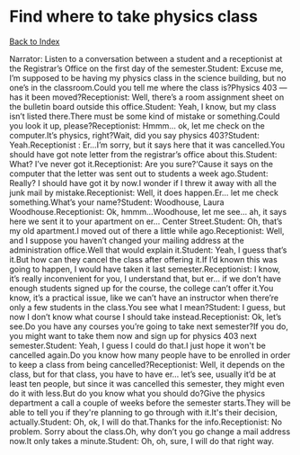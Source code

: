 # Find where to take physics class
[Back to Index](https://github.com/windows10010/tpoExtractor/blog/master/README.md)

Narrator: Listen to a conversation between a student and a receptionist at the Registrar’s Office on the first day of the semester.Student: Excuse me, I’m supposed to be having my physics class in the science building, but no one’s in the classroom.Could you tell me where the class is?Physics 403 — has it been moved?Receptionist: Well, there’s a room assignment sheet on the bulletin board outside this office.Student: Yeah, I know, but my class isn’t listed there.There must be some kind of mistake or something.Could you look it up, please?Receptionist: Hmmm... ok, let me check on the computer.It’s physics, right?Wait, did you say physics 403?Student: Yeah.Receptionist : Er…I’m sorry, but it says here that it was cancelled.You should have got note letter from the registrar’s office about this.Student: What? I’ve never got it.Receptionist: Are you sure?‘Cause it says on the computer that the letter was sent out to students a week ago.Student: Really? I should have got it by now.I wonder if I threw it away with all the junk mail by mistake.Receptionist: Well, it does happen.Er… let me check something.What’s your name?Student: Woodhouse, Laura Woodhouse.Receptionist: Ok, hmmm…Woodhouse, let me see… ah, it says here we sent it to your apartment on er… Center Street.Student: Oh, that’s my old apartment.I moved out of there a little while ago.Receptionist: Well, and I suppose you haven’t changed your mailing address at the administration office.Well that would explain it.Student: Yeah, I guess that’s it.But how can they cancel the class after offering it.If I’d known this was going to happen, I would have taken it last semester.Receptionist: I know, it’s really inconvenient for you, I understand that, but er… if we don’t have enough students signed up for the course, the college can’t offer it.You know, it’s a practical issue, like we can’t have an instructor when there’re only a few students in the class.You see what I mean?Student: I guess, but now I don’t know what course I should take instead.Receptionist: Ok, let’s see.Do you have any courses you’re going to take next semester?If you do, you might want to take them now and sign up for physics 403 next semester.Student: Yeah, I guess I could do that.I just hope it won't be cancelled again.Do you know how many people have to be enrolled in order to keep a class from being cancelled?Receptionist: Well, it depends on the class, but for that class, you have to have er… let’s see, usually it’d be at least ten people, but since it was cancelled this semester, they might even do it with less.But do you know what you should do?Give the physics department a call a couple of weeks before the semester starts.They will be able to tell you if they're planning to go through with it.It's their decision, actually.Student: Oh, ok, I will do that.Thanks for the info.Receptionist: No problem. Sorry about the class.Oh, why don’t you go change a mail address now.It only takes a minute.Student: Oh, oh, sure, I will do that right way.
 